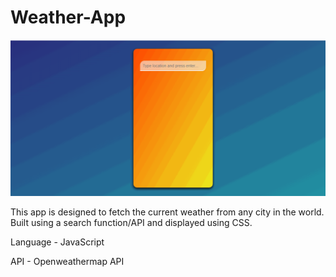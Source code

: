# Weather-App

![](weatherAppJS.gif)

This app is designed to fetch the current weather from any city in the world. Built using a search function/API and displayed using CSS.

Language - JavaScript

API - Openweathermap API

